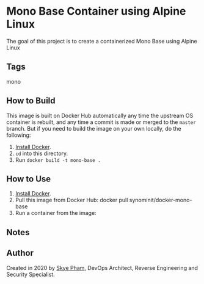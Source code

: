 # Mono Base Container using Alpine Linux



The goal of this project is to create a containerized Mono Base using Alpine Linux

## Tags
mono

## How to Build

This image is built on Docker Hub automatically any time the upstream OS container is rebuilt, and any time a commit is made or merged to the `master` branch. But if you need to build the image on your own locally, do the following:

  1. [Install Docker](https://docs.docker.com/install/).
  2. `cd` into this directory.
  3. Run `docker build -t mono-base .`


## How to Use

  1. [Install Docker](https://docs.docker.com/engine/installation/).
  2. Pull this image from Docker Hub: docker pull synominit/docker-mono-base
  3. Run a container from the image:


## Notes



## Author

Created in 2020 by [Skye Pham](https://www.skyelp.com/), DevOps Architect, Reverse Engineering and Security Specialist.
